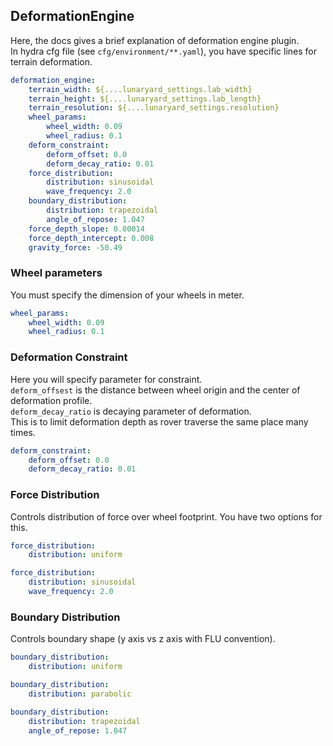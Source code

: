 ## DeformationEngine

Here, the docs gives a brief explanation of deformation engine plugin. \
In hydra cfg file (see `cfg/environment/**.yaml`), you have specific lines for terrain deformation. 

```yaml
deformation_engine:
    terrain_width: ${....lunaryard_settings.lab_width}
    terrain_height: ${....lunaryard_settings.lab_length}
    terrain_resolution: ${....lunaryard_settings.resolution}
    wheel_params:
        wheel_width: 0.09
        wheel_radius: 0.1
    deform_constraint:
        deform_offset: 0.0
        deform_decay_ratio: 0.01
    force_distribution: 
        distribution: sinusoidal
        wave_frequency: 2.0
    boundary_distribution: 
        distribution: trapezoidal
        angle_of_repose: 1.047
    force_depth_slope: 0.00014
    force_depth_intercept: 0.008
    gravity_force: -50.49
```

### Wheel parameters

You must specify the dimension of your wheels in meter. 
```yaml
wheel_params:
    wheel_width: 0.09
    wheel_radius: 0.1
```

### Deformation Constraint
Here you will specify parameter for constraint. \
`deform_offsest` is the distance between wheel origin and the center of deformation profile. \
`deform_decay_ratio` is decaying parameter of deformation. \
This is to limit deformation depth as rover traverse the same place many times. 
```yaml
deform_constraint:
    deform_offset: 0.0
    deform_decay_ratio: 0.01
```

### Force Distribution 
Controls distribution of force over wheel footprint.
You have two options for this. 

```yaml
force_distribution: 
    distribution: uniform
```

```yaml
force_distribution: 
    distribution: sinusoidal
    wave_frequency: 2.0
```

### Boundary Distribution
Controls boundary shape (y axis vs z axis with FLU convention). 

```yaml
boundary_distribution: 
    distribution: uniform
```

```yaml
boundary_distribution: 
    distribution: parabolic
```

```yaml
boundary_distribution: 
    distribution: trapezoidal
    angle_of_repose: 1.047
```
